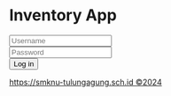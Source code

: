 <html>
<head>
    <title>Inventory App</title>
    <script src="https://cdn.tailwindcss.com"></script>
    <link rel="stylesheet" href="https://cdnjs.cloudflare.com/ajax/libs/font-awesome/5.15.3/css/all.min.css">
</head>
<body class="bg-gray-200 flex items-center justify-center min-h-screen">
    <div class="bg-white p-8 rounded-lg shadow-lg w-96">
        <h1 class="text-center text-2xl font-semibold mb-6">Inventory App</h1>
        <form>
            <div class="mb-4">
                <label class="block relative">
                    <span class="absolute inset-y-0 left-0 flex items-center pl-3">
                        <i class="fas fa-user text-gray-400"></i>
                    </span>
                    <input type="text" placeholder="Username" class="pl-10 pr-4 py-2 w-full border rounded-lg focus:outline-none focus:ring-2 focus:ring-blue-500">
                </label>
            </div>
            <div class="mb-6">
                <label class="block relative">
                    <span class="absolute inset-y-0 left-0 flex items-center pl-3">
                        <i class="fas fa-lock text-gray-400"></i>
                    </span>
                    <input type="password" placeholder="Password" class="pl-10 pr-4 py-2 w-full border rounded-lg focus:outline-none focus:ring-2 focus:ring-blue-500">
                </label>
            </div>
            <div class="text-center">
                <button type="submit" class="bg-yellow-500 text-white py-2 px-4 rounded-lg hover:bg-yellow-600 focus:outline-none focus:ring-2 focus:ring-yellow-500">Log in</button>
            </div>
        </form>
        <div class="text-center mt-4">
            <a href="https://smknu-tulungagung.sch.id" class="text-blue-500 text-sm">https://smknu-tulungagung.sch.id ©2024</a>
        </div>
    </div>
</body>
</html>
